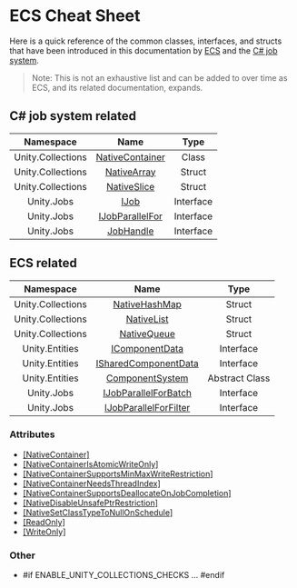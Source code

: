 # ECS Cheat Sheet

Here is a quick reference of the common classes, interfaces, and structs that have been introduced in this documentation by [ECS](#ecs-related) and the [C# job system](#c#-job-system-related). 

> Note: This is not an exhaustive list and can be added to over time as ECS, and its related documentation, expands.

## C# job system related

| Namespace     | Name          | Type  |
| :-------------: |:-------------:| :-----:|
| Unity.Collections | [NativeContainer](https://docs.unity3d.com/2018.1/Documentation/ScriptReference/Unity.Collections.LowLevel.Unsafe.NativeContainerAttribute.html) | Class | 
| Unity.Collections | [NativeArray](https://docs.unity3d.com/2018.1/Documentation/ScriptReference/Unity.Collections.NativeArray_1.html)  | Struct |
| Unity.Collections | [NativeSlice](https://docs.unity3d.com/2018.1/Documentation/ScriptReference/Unity.Collections.NativeSlice_1.html) | Struct | 
| Unity.Jobs | [IJob](https://docs.unity3d.com/2018.1/Documentation/ScriptReference/Unity.Jobs.IJob.html) | Interface | 
| Unity.Jobs | [IJobParallelFor](https://docs.unity3d.com/2018.1/Documentation/ScriptReference/Unity.Jobs.IJobParallelFor.html) | Interface |
| Unity.Jobs | [JobHandle](hhttps://docs.unity3d.com/2018.1/Documentation/ScriptReference/Unity.Jobs.JobHandle.html) | Interface |

## ECS related

| Namespace     | Name          | Type  | 
| :-------------: |:-------------:| :-----:| 
| Unity.Collections | [NativeHashMap](../../ECSJobDemos/Packages/com.unity.collections/Unity.Collections/NativeHashMap.cs) | Struct |
| Unity.Collections | [NativeList](../../ECSJobDemos/Packages/com.unity.collections/Unity.Collections/NativeList.cs) | Struct |
| Unity.Collections | [NativeQueue](../../ECSJobDemos/Packages/com.unity.collections/Unity.Collections/NativeQueue.cs) | Struct |
| Unity.Entities | [IComponentData](../../ECSJobDemos/Packages/com.unity.entities/Unity.Entities/IComponentData.cs) | Interface |
| Unity.Entities | [ISharedComponentData](../../ECSJobDemos/Packages/com.unity.entities/Unity.Entities/IComponentData.cs) | Interface |
| Unity.Entities | [ComponentSystem](../../ECSJobDemos/Packages/com.unity.entities/Unity.Entities/ComponentSystem.cs)  | Abstract Class |
| Unity.Jobs | [IJobParallelForBatch](../../ECSJobDemos/Packages/com.unity.jobs/Unity.Jobs/IJobParallelForBatch.cs)  | Interface |
| Unity.Jobs | [IJobParallelForFilter](../../ECSJobDemos/Packages/com.unity.jobs/Unity.Jobs/IJobParallelForFilter.cs)  | Interface |

### Attributes

* [[NativeContainer]](https://docs.unity3d.com/2018.1/Documentation/ScriptReference/Unity.Collections.LowLevel.Unsafe.NativeContainerAttribute.html)
* [[NativeContainerIsAtomicWriteOnly]](https://docs.unity3d.com/2018.1/Documentation/ScriptReference/Unity.Collections.LowLevel.Unsafe.NativeContainerIsAtomicWriteOnlyAttribute.html) 
* [[NativeContainerSupportsMinMaxWriteRestriction]](https://docs.unity3d.com/2018.1/Documentation/ScriptReference/Unity.Collections.LowLevel.Unsafe.NativeContainerSupportsMinMaxWriteRestrictionAttribute.html) 
* [[NativeContainerNeedsThreadIndex]](https://docs.unity3d.com/2018.1/Documentation/ScriptReference/Unity.Collections.LowLevel.Unsafe.NativeContainerNeedsThreadIndexAttribute.html)
* [[NativeContainerSupportsDeallocateOnJobCompletion]](https://docs.unity3d.com/2018.1/Documentation/ScriptReference/Unity.Collections.LowLevel.Unsafe.NativeContainerSupportsDeallocateOnJobCompletionAttribute.html)
* [[NativeDisableUnsafePtrRestriction]](https://docs.unity3d.com/2018.1/Documentation/ScriptReference/Unity.Collections.LowLevel.Unsafe.NativeDisableUnsafePtrRestrictionAttribute.html)
* [[NativeSetClassTypeToNullOnSchedule]](https://docs.unity3d.com/2018.1/Documentation/ScriptReference/Unity.Collections.LowLevel.Unsafe.NativeSetClassTypeToNullOnScheduleAttribute.html)
* [[ReadOnly]](https://docs.unity3d.com/2018.1/Documentation/ScriptReference/Unity.Collections.ReadOnlyAttribute.html)
* [[WriteOnly]](https://docs.unity3d.com/2018.1/Documentation/ScriptReference/Unity.Collections.WriteOnlyAttribute.html)

### Other

* \#if ENABLE_UNITY_COLLECTIONS_CHECKS ... #endif